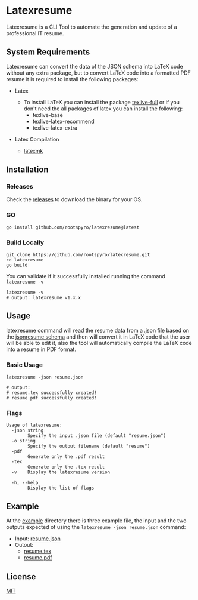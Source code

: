 # Latexresume

Latexresume is a CLI Tool to automate the generation and update of a professional IT resume.

## System Requirements
Latexresume can convert the data of the JSON schema into LaTeX code without any extra package, but to convert LaTeX code into a formatted PDF resume it is required to install the following packages: 
- Latex
    - To install LaTeX you can install the package [texlive-full](https://www.tug.org/texlive/) or if you don't need the all packages of latex you can install the following:
        - texlive-base
        - texlive-latex-recommend
        - texlive-latex-extra

- Latex Compilation
    - [latexmk](https://mg.readthedocs.io/latexmk.html)

## Installation

### Releases
Check the [releases](https://github.com/rootspyro/latexresume/releases) to download the binary for your OS.

### GO
```shell
go install github.com/rootspyro/latexresume@latest
```

### Build Locally
```shell
git clone https://github.com/rootspyro/latexresume.git
cd latexresume
go build
```

You can validate if it successfully installed running the command `latexresume -v` 
```shell
latexresume -v
# output: latexresume v1.x.x
```

## Usage
latexresume command will read the resume data from a .json file based on the [jsonresume schema](https://jsonresume.org/schema/) and then will convert it in LaTeX code that the user will be able to edit it, also the tool will automatically compile the LaTeX code into a resume in PDF format.

### Basic Usage
```shell
latexresume -json resume.json

# output: 
# resume.tex successfully created! 
# resume.pdf successfully created!
```

### Flags

```shell
Usage of latexresume:
  -json string
    	Specify the input .json file (default "resume.json")
  -o string
    	Specify the output filename (default "resume")
  -pdf
    	Generate only the .pdf result
  -tex
    	Generate only the .tex result
  -v	Display the latexresume version

  -h, --help
        Display the list of flags      
```

## Example

At the [example](example/) directory there is three example file, the input and the two outputs expected of using the `latexresume -json resume.json` command:

- Input: [resume.json](example/resume.json)
- Outout:
    - [resume.tex](example/resume.tex)
    - [resume.pdf](example/resume.pdf)


## License
[MIT](LICENSE)
